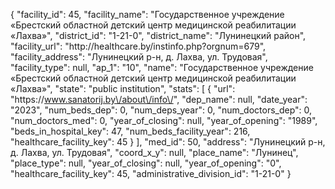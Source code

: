 {
    "facility_id": 45,
    "facility_name": "Государственное учреждение «Брестский областной детский центр медицинской реабилитации «Лахва»",
    "district_id": "1-21-0",
    "district_name": "Лунинецкий район",
    "facility_url": "http:\/\/healthcare.by\/instinfo.php?orgnum=679",
    "facility_address": "Лунинецкий р-н, д. Лахва, ул. Трудовая",
    "facility_type": null,
    "ap_1": "10",
    "name": "Государственное учреждение «Брестский областной детский центр медицинской реабилитации «Лахва»",
    "state": "public institution",
    "stats": [
        {
            "url": "https:\/\/www.sanatorij.by\/about\/info\/",
            "dep_name": null,
            "date_year": "2023",
            "num_beds_dep": 0,
            "num_deps_year": 0,
            "num_doctors_dep": 0,
            "num_doctors_med": 0,
            "year_of_closing": null,
            "year_of_opening": "1989",
            "beds_in_hospital_key": 47,
            "num_beds_facility_year": 216,
            "healthcare_facility_key": 45
        }
    ],
    "med_id": 50,
    "address": "Лунинецкий р-н, д. Лахва, ул. Трудовая",
    "coord_x_y": null,
    "place_name": "Лунинец",
    "place_type": null,
    "year_of_closing": null,
    "year_of_opening": "0",
    "healthcare_facility_key": 45,
    "administrative_division_id": "1-21-0"
}